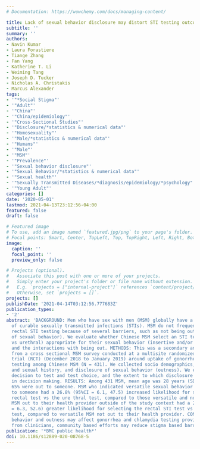 ```yaml
---
# Documentation: https://wowchemy.com/docs/managing-content/

title: Lack of sexual behavior disclosure may distort STI testing outcomes.
subtitle: ''
summary: ''
authors:
- Navin Kumar
- Laura Forastiere
- Tiange Zhang
- Fan Yang
- Katherine T. Li
- Weiming Tang
- Joseph D. Tucker
- Nicholas A. Christakis
- Marcus Alexander
tags:
- '"*Social Stigma"'
- '"Adult"'
- '"China"'
- '"China/epidemiology"'
- '"Cross-Sectional Studies"'
- '"Disclosure/*statistics & numerical data"'
- '"Homosexuality"'
- '"Male/*statistics & numerical data"'
- '"Humans"'
- '"Male"'
- '"MSM"'
- '"Prevalence"'
- '"Sexual behavior disclosure"'
- '"Sexual Behavior/*statistics & numerical data"'
- '"Sexual health"'
- '"Sexually Transmitted Diseases/*diagnosis/epidemiology/*psychology"'
- '"Young Adult"'
categories: []
date: '2020-05-01'
lastmod: 2021-04-13T23:12:56-04:00
featured: false
draft: false

# Featured image
# To use, add an image named `featured.jpg/png` to your page's folder.
# Focal points: Smart, Center, TopLeft, Top, TopRight, Left, Right, BottomLeft, Bottom, BottomRight.
image:
  caption: ''
  focal_point: ''
  preview_only: false

# Projects (optional).
#   Associate this post with one or more of your projects.
#   Simply enter your project's folder or file name without extension.
#   E.g. `projects = ["internal-project"]` references `content/project/deep-learning/index.md`.
#   Otherwise, set `projects = []`.
projects: []
publishDate: '2021-04-14T03:12:56.777683Z'
publication_types:
- '2'
abstract: 'BACKGROUND: Men who have sex with men (MSM) globally have a high burden
  of curable sexually transmitted infections (STIs). MSM do not frequently receive
  rectal STI testing because of several barriers, such as not being out (disclosure
  of sexual behavior). We evaluate whether Chinese MSM select an STI test (rectal
  vs urethral) appropriate for their sexual behavior (insertive and/or receptive),
  and the interactions with being out. METHODS: This was a secondary analysis of data
  from a cross sectional MSM survey conducted at a multisite randomized controlled
  trial (RCT) (December 2018 to January 2019) around uptake of gonorrhea and chlamydia
  testing among Chinese MSM (N = 431). We collected socio demographics, relevant medical
  and sexual history, and disclosure of sexual behavior (outness). We estimated the
  decision to test and test choice, and the extent to which disclosure plays a role
  in decision making. RESULTS: Among 431 MSM, mean age was 28 years (SD = 7.10) and
  65% were out to someone. MSM who indicated versatile sexual behavior and were out
  to someone had a 26.8% (95%CI = 6.1, 47.5) increased likelihood for selecting the
  rectal test vs the ure thral test, compared to those versatile and not out. Versatile
  MSM out to their health provider outside of the study context had a 29.4% (95%CI
  = 6.3, 52.6) greater likelihood for selecting the rectal STI test vs the urethral
  test, compared to versatile MSM not out to their health provider. CONCLUSIONS: Sexual
  behavior and outness may affect gonorrhea and chlamydia testing provision. Apart
  from clinicians, community based efforts may reduce stigma based barriers to testing.'
publication: '*BMC public health*'
doi: 10.1186/s12889-020-08768-5
---
```

